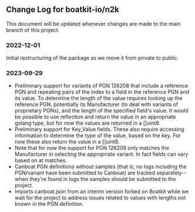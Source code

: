 ## Change Log for boatkit-io/n2k

This document will be updated whenever changes are made to the main branch of this project.

### 2022-12-01
Initial restructuring of the package as we move it from private to public.

### 2023-09-29
- Preliminary support for variants of PGN 126208 that include a reference PGN and repeating pairs of the index to a field in the reference PGN and its value. To determine the length of the value requires looking up the reference PGN, potentially its Manufacturer (to deal with variants of proprietary PGNs), and the length of the specified field's value.  It would be possible to use reflection and return the value in an appropriate golang type, but for now the values are returned in a []uint8.
- Preliminary support for Key\_Value fields. These also require accessing information to determine the type of the value, based on the key. For now these also return the value in a []uint8.
- Note that for now the support for PGN 126208 only matches the Manufacturer in selecting the appropriate variant. In fact fields can vary based on at matches. 
- Canboat PGN definitions without samples (that is, no logs including the PGN/variant have been submitted to Canboat) are tracked separately--when they're found in logs the samples should be submitted to the project.
- Imports canboat.json from an interim version forked on Boatkit while we wait for the project to address issues related to values with lengths not known in the PGN definition.


